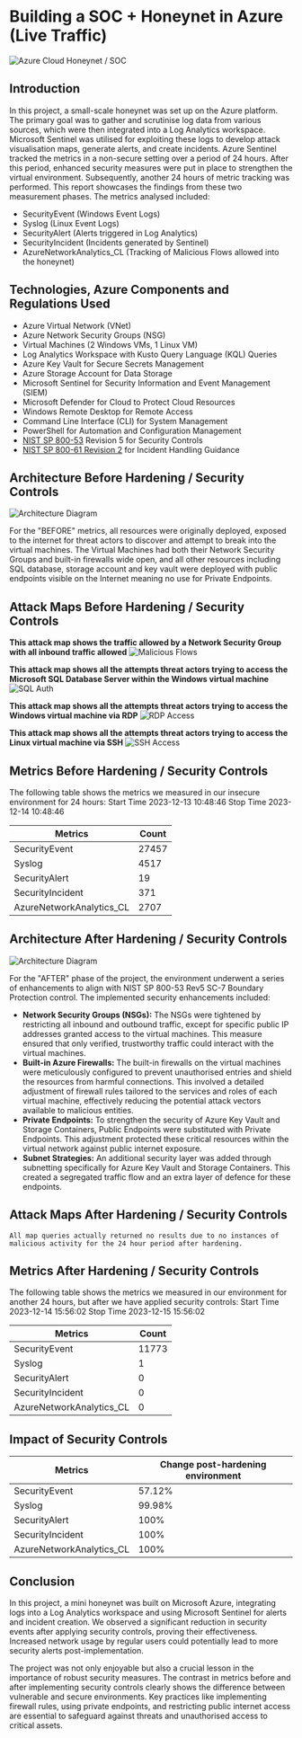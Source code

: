 # Building a SOC + Honeynet in Azure (Live Traffic)
![Azure Cloud Honeynet / SOC](https://imgur.com/jCa5nD3.jpg)

## Introduction

In this project, a small-scale honeynet was set up on the Azure platform. The primary goal was to gather and scrutinise log data from various sources, which were then integrated into a Log Analytics workspace. Microsoft Sentinel was utilised for exploiting these logs to develop attack visualisation maps, generate alerts, and create incidents. Azure Sentinel tracked the metrics in a non-secure setting over a period of 24 hours. After this period, enhanced security measures were put in place to strengthen the virtual environment. Subsequently, another 24 hours of metric tracking was performed. This report showcases the findings from these two measurement phases. 
The metrics analysed included:
-	SecurityEvent (Windows Event Logs)
-	Syslog (Linux Event Logs)
-	SecurityAlert (Alerts triggered in Log Analytics)
-	SecurityIncident (Incidents generated by Sentinel)
-	AzureNetworkAnalytics_CL (Tracking of Malicious Flows allowed into the honeynet)

## Technologies, Azure Components and Regulations Used

-	Azure Virtual Network (VNet) 
-	Azure Network Security Groups (NSG)
-	Virtual Machines (2 Windows VMs, 1 Linux VM)
-	Log Analytics Workspace with Kusto Query Language (KQL) Queries
- Azure Key Vault for Secure Secrets Management
-	Azure Storage Account for Data Storage
-	Microsoft Sentinel for Security Information and Event Management (SIEM)
-	Microsoft Defender for Cloud to Protect Cloud Resources
-	Windows Remote Desktop for Remote Access
-	Command Line Interface (CLI) for System Management
-	PowerShell for Automation and Configuration Management
-	[NIST SP 800-53](https://csrc.nist.gov/pubs/sp/800/53/r5/upd1/final) Revision 5 for Security Controls
-	[NIST SP 800-61 Revision 2](https://www.nist.gov/privacy-framework/nist-sp-800-61) for Incident Handling Guidance


## Architecture Before Hardening / Security Controls
![Architecture Diagram](https://imgur.com/Av8g4Eo.jpg)

For the "BEFORE" metrics, all resources were originally deployed, exposed to the internet for threat actors to discover and attempt to break into the virtual machines. The Virtual Machines had both their Network Security Groups and built-in firewalls wide open, and all other resources including SQL database, storage account and key vault were deployed with public endpoints visible on the Internet meaning no use for Private Endpoints.

## Attack Maps Before Hardening / Security Controls
**This attack map shows the traffic allowed by a Network Security Group with all inbound traffic allowed** 
![Malicious Flows](https://imgur.com/bYsGlTH.jpg)

**This attack map shows all the attempts threat actors trying to access the Microsoft SQL Database Server within the Windows virtual machine**
![SQL Auth](https://imgur.com/36wG4GN.jpg)

**This attack map shows all the attempts threat actors trying to access the Windows virtual machine via RDP**
![RDP Access](https://imgur.com/fcbWMqL.jpg)

**This attack map shows all the attempts threat actors trying to access the Linux virtual machine via SSH**
![SSH Access](https://imgur.com/hU1F7xz.jpg)


## Metrics Before Hardening / Security Controls
The following table shows the metrics we measured in our insecure environment for 24 hours: 
Start Time 2023-12-13 10:48:46
Stop Time 2023-12-14 10:48:46

| Metrics                  | Count
| ------------------------ | -----
| SecurityEvent            | 27457
| Syslog                   | 4517
| SecurityAlert            | 19
| SecurityIncident         | 371
| AzureNetworkAnalytics_CL | 2707


## Architecture After Hardening / Security Controls
![Architecture Diagram](https://imgur.com/Gr7Ansz.jpg)

For the "AFTER" phase of the project, the environment underwent a series of enhancements to align with NIST SP 800-53 Rev5 SC-7 Boundary Protection control. The implemented security enhancements included:
-	**Network Security Groups (NSGs):** The NSGs were tightened by restricting all inbound and outbound traffic, except for specific public IP addresses granted access to the virtual machines. This measure ensured that only verified, trustworthy traffic could interact with the virtual machines.
-	**Built-in Azure Firewalls:** The built-in firewalls on the virtual machines were meticulously configured to prevent unauthorised entries and shield the resources from harmful connections. This involved a detailed adjustment of firewall rules tailored to the services and roles of each virtual machine, effectively reducing the potential attack vectors available to malicious entities.
-	**Private Endpoints:** To strengthen the security of Azure Key Vault and Storage Containers, Public Endpoints were substituted with Private Endpoints. This adjustment protected these critical resources within the virtual network against public internet exposure.
-	**Subnet Strategies:** An additional security layer was added through subnetting specifically for Azure Key Vault and Storage Containers. This created a segregated traffic flow and an extra layer of defence for these endpoints.


## Attack Maps After Hardening / Security Controls

```All map queries actually returned no results due to no instances of malicious activity for the 24 hour period after hardening.```

## Metrics After Hardening / Security Controls

The following table shows the metrics we measured in our environment for another 24 hours, but after we have applied security controls:
Start Time 2023-12-14 15:56:02
Stop Time	2023-12-15 15:56:02

| Metrics                  | Count
| ------------------------ | -----
| SecurityEvent            | 11773
| Syslog                   | 1
| SecurityAlert            | 0
| SecurityIncident         | 0
| AzureNetworkAnalytics_CL | 0


## Impact of Security Controls

| Metrics                  | Change post-hardening environment
| ------------------------ | -----
| SecurityEvent            |57.12%
| Syslog                   | 99.98%
| SecurityAlert            | 100%
| SecurityIncident         | 100%
| AzureNetworkAnalytics_CL | 100%


## Conclusion

In this project, a mini honeynet was built on Microsoft Azure, integrating logs into a Log Analytics workspace and using Microsoft Sentinel for alerts and incident creation. We observed a significant reduction in security events after applying security controls, proving their effectiveness. Increased network usage by regular users could potentially lead to more security alerts post-implementation.

The project was not only enjoyable but also a crucial lesson in the importance of robust security measures. The contrast in metrics before and after implementing security controls clearly shows the difference between vulnerable and secure environments. Key practices like implementing firewall rules, using private endpoints, and restricting public internet access are essential to safeguard against threats and unauthorised access to critical assets.
